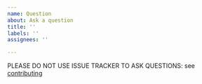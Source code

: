```yaml
---
name: Question
about: Ask a question
title: ''
labels: ''
assignees: ''

---
```


PLEASE DO NOT USE ISSUE TRACKER TO ASK QUESTIONS: see [contributing](https://github.com/pydoit/doit/blob/master/CONTRIBUTING.md)
